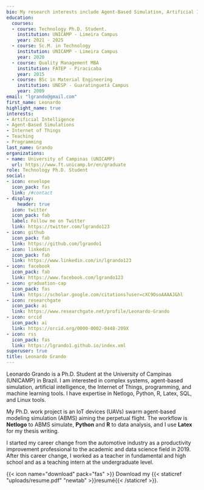 ```yaml
---
bio: My research interests include Agent-Based Simulation, Artificial Intelligence, Machine Learning.
education:
  courses:
  - course: Technology Ph.D. Student.
    institution: UNICAMP - Limeira Campus
    year: 2021 - 2025
  - course: Sc.M. in Technology
    institution: UNICAMP - Limeira Campus
    year: 2020
  - course: Quality Management MBA
    institution: FATEP - Piracicaba
    year: 2015
  - course: BSc in Material Engineering
    institution: UNESP - Guaratinguetá Campus
    year: 2009
email: "lgrando@gmail.com"
first_name: Leonardo
highlight_name: true
interests:
- Artificial Intelligence
- Agent-Based Simulations
- Internet of Things
- Teaching
- Programming
last_name: Grando
organizations:
- name: University of Campinas (UNICAMP)
  url: https://www.ft.unicamp.br/en/graduate
role: Technology Ph.D. Student
social:
- icon: envelope
  icon_pack: fas
  link: /#contact
- display:
    header: true
  icon: twitter
  icon_pack: fab
  label: Follow me on Twitter
  link: https://twitter.com/lgrando123
- icon: github
  icon_pack: fab
  link: https://github.com/lgrando1
- icon: linkedin
  icon_pack: fab
  link: https://www.linkedin.com/in/lgrando123
- icon: facebook
  icon_pack: fab
  link: https://www.facebook.com/lgrando123
- icon: graduation-cap
  icon_pack: fas
  link: https://scholar.google.com/citations?user=cXC9OsoAAAAJ&hl
- icon: researchgate
  icon_pack: ai
  link: https://www.researchgate.net/profile/Leonardo-Grando
- icon: orcid
  icon_pack: ai
  link: https://orcid.org/0000-0002-0448-209X
- icon: rss
  icon_pack: fas
  link: https://lgrando1.github.io/index.xml
superuser: true
title: Leonardo Grando
---
```


Leonardo Grando is a Ph.D. Student at the University of Campinas (UNICAMP) in Brazil. I am interested in complex systems, agent-based simulation, artificial intelligence, the Internet of Things, programming, and machine learning tools.
I have expertise in Netlogo, Python, R, Latex, SQL, and Linux tools.

My Ph.D. work project is an IoT devices (UAVs) swarm agent-based modeling simulation (ABMS) aiming the perpetual flight. The workflow is **Netlogo** to ABMS simulate, **Python** and **R** to data analysis, and I use **Latex** for my thesis writing.

I started my career change from the automotive industry as a productivity improvement professional to the academic and data science field in 2019. After this career change, I worked as a teacher in fundamental and high school and as a teaching intern at the undergraduate level. 

{{< icon name="download" pack="fas" >}} Download my {{< staticref "uploads/resume.pdf" "newtab" >}}resumé{{< /staticref >}}.
